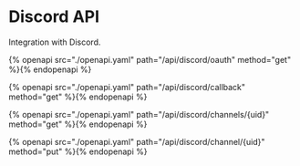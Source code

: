 # Discord API

Integration with Discord.

{% openapi src="./openapi.yaml" path="/api/discord/oauth" method="get" %}{% endopenapi %}

{% openapi src="./openapi.yaml" path="/api/discord/callback" method="get" %}{% endopenapi %}

{% openapi src="./openapi.yaml" path="/api/discord/channels/{uid}" method="get" %}{% endopenapi %}

{% openapi src="./openapi.yaml" path="/api/discord/channel/{uid}" method="put" %}{% endopenapi %}
